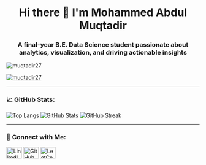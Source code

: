 <h1 align="center">Hi there 👋 I'm Mohammed Abdul Muqtadir</h1>
<h3 align="center">A final-year B.E. Data Science student passionate about analytics, visualization, and driving actionable insights</h3>

<p align="left"> <img src="https://komarev.com/ghpvc/?username=muqtadir27&label=Profile%20views&color=0e75b6&style=flat" alt="muqtadir27" /> </p>

<p align="left"> <a href="https://github.com/ryo-ma/github-profile-trophy"><img src="https://github-profile-trophy.vercel.app/?username=muqtadir27" alt="muqtadir27" /></a> </p>

---

### 📈 **GitHub Stats:**
![Top Langs](https://github-readme-stats.vercel.app/api/top-langs/?username=muqtadir27&layout=compact&theme=)
![GitHub Stats](https://github-readme-stats.vercel.app/api?username=muqtadir27&show_icons=true&theme=dark)
![GitHub Streak](https://github-readme-streak-stats.herokuapp.com/?user=muqtadir27&theme=dark)

---

### 🔗 **Connect with Me:**
<p align="left">
<a href="https://www.linkedin.com/in/muqtadir27/" target="blank"><img align="center" src="[https://raw.githubusercontent.com/rahuldkjain/github-profile-readme-generator/master/src/images/icons/Social/linked-in-alt.svg](https://www.linkedin.com/in/muqtadir27/)" alt="LinkedIn" height="30" width="40" /></a>
<a href="https://github.com/Muqtadir27" target="blank"><img align="center" [src="https://cdn.jsdelivr.net/npm/simple-icons@3.1.0/icons/github.svg](https://www.instagram.com/rafaykaleem_27/)" alt="GitHub" height="30" width="40" /></a>
<a href="https://www.leetcode.com/muqtadir27" target="blank"><img align="center" src="https://raw.githubusercontent.com/rahuldkjain/github-profile-readme-generator/master/src/images/icons/Social/leet-code.svg" alt="LeetCode" height="30" width="40" /></a>
</p>

